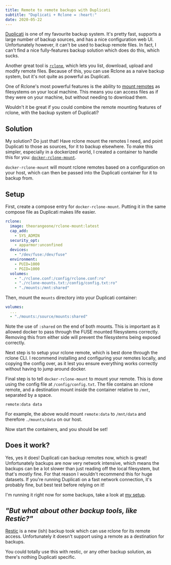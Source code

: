 ```yaml
---
title: Remote to remote backups with Duplicati
subtitle: "Duplicati + Rclone = :heart:"
date: 2020-05-22
---
```


[Duplicati](https://www.duplicati.com/) is one of my favourite backup system. It's pretty fast, supports a large number of backup sources, and has a nice configuration web UI. Unfortunately however, it can't be used to backup remote files. In fact, I can't find a nice fully-features backup solution which does do this, which sucks.

Another great tool is [`rclone`](https://rclone.org/), which lets you list, download, upload and modify remote files. Because of this, you can use Rclone as a naive backup system, but it's not quite as powerful as Duplicati.

One of Rclone's most powerful features is the ability to [mount remotes](https://rclone.org/commands/rclone_mount/) as filesystems on your local machine. This means you can access files as if they were on your machine, but without needing to download them.

Wouldn't it be great if you could combine the remote mounting features of rclone, with the backup system of Duplicati?

## Solution

My solution? Do just that! Have rclone mount the remotes I need, and point Duplicati to those as sources, for it to backup elsewhere. To make this simpler, especially in a dockerized world, I created a container to handle this for you: [`docker-rclone-mount`](https://github.com/RealOrangeOne/docker-rclone-mount).

`docker-rclone-mount` will mount rclone remotes based on a configuration on your host, which can then be passed into the Duplicati container for it to backup from.

## Setup

First, create a compose entry for `docker-rclone-mount`. Putting it in the same compose file as Duplicati makes life easier.

```yml
rclone:
  image: theorangeone/rclone-mount:latest
  cap_add:
    - SYS_ADMIN
  security_opt:
    - apparmor:unconfined
  devices:
    - "/dev/fuse:/dev/fuse"
  environment:
    - PUID=1000
    - PGID=1000
  volumes:
    - "./rclone.conf:/config/rclone.conf:ro"
    - "./rclone-mounts.txt:/config/config.txt:ro"
    - "./mounts:/mnt:shared"
```

Then, mount the `mounts` directory into your Duplicati container:

```yml
volumes:
  ...
  - "./mounts:/source/mounts:shared"
```

Note the use of `:shared` on the end of both mounts. This is important as it allowed docker to pass through the FUSE mounted filesystems correctly. Removing this from either side will prevent the filesystems being exposed correctly.

Next step is to setup your rclone remote, which is best done through the rclone CLI. I recommend installing and configuring your remotes locally, and copying the config over, as it lest you ensure everything works correctly without having to jump around docker.

Final step is to tell `docker-rclone-mount` to mount your remote. This is done using the config file at `/config/config.txt`. The file contains an rclone remote, and a destination mount inside the container relative to `/mnt`, separated by a space.

```
remote:data data
```

For example, the above would mount `remote:data` to `/mnt/data` and therefore `./mounts/data` on our host.

Now start the containers, and you should be set!

## Does it work?

Yes, yes it does! Duplicati can backup remotes now, which is great! Unfortunately backups are now very network intensive, which means the backups can be a lot slower than just reading off the local filesystem, but that's mostly fine. For that reason I wouldn't recommend this for huge datasets. If you're running Duplicati on a fast network connection, it's probably fine, but best test before relying on it!

I'm running it right now for some backups, take a look at [my setup](https://github.com/RealOrangeOne/infrastructure/tree/master/ansible/roles/intersect-docker/files/duplicati).

## _"But what about other backup tools, like Restic?"_

[Restic](https://restic.net/) is a new (ish) backup took which can use rclone for its remote access. Unfortunately it doesn't support using a remote as a destination for backups.

You could totally use this with restic, or any other backup solution, as there's nothing Duplicati specific.
